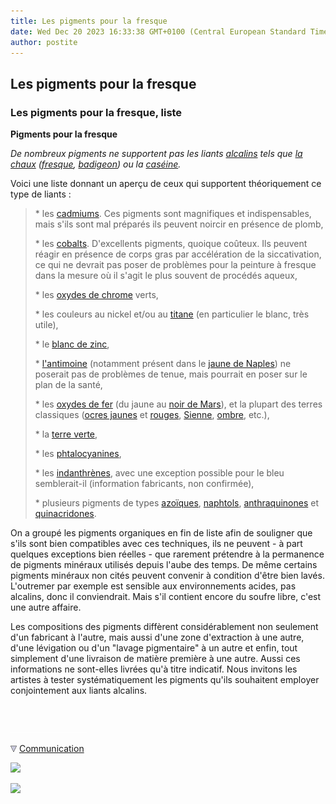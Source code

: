 ```yaml
---
title: Les pigments pour la fresque
date: Wed Dec 20 2023 16:33:38 GMT+0100 (Central European Standard Time)
author: postite
---
```


## Les pigments pour la fresque
### Les pigments pour la fresque, liste
 **Pigments pour la fresque**

_De nombreux pigments ne supportent pas les liants [alcalins](alcali.html) tels que [la chaux](chaux.html) ([fresque](fresque.html), [badigeon](badigeon.html)) ou la [caséine](caseine.html)._

Voici une liste donnant un aperçu de ceux qui supportent théoriquement ce type de liants :

> \* les [cadmiums](cadmiums.html). Ces pigments sont magnifiques et indispensables, mais s'ils sont mal préparés ils peuvent noircir en présence de plomb,
> 
> \* les [cobalts](cobalts.html). D'excellents pigments, quoique coûteux. Ils peuvent réagir en présence de corps gras par accélération de la siccativation, ce qui ne devrait pas poser de problèmes pour la peinture à fresque dans la mesure où il s'agit le plus souvent de procédés aqueux,
> 
> \* les [oxydes de chrome](chrome.html) verts,
> 
> \* les couleurs au nickel et/ou au [titane](titanes.html) (en particulier le blanc, très utile),
> 
> \* le [blanc de zinc](blancssynthetiques.html#leblancdezinc),
> 
> \* [l'antimoine](antimoine.html) (notamment présent dans le [jaune de Naples](jaunedenaples.html)) ne poserait pas de problèmes de tenue, mais pourrait en poser sur le plan de la santé,
> 
> \* les [oxydes de fer](oxydesdefer.html) (du jaune au [noir de Mars](noirs.html#lenoirdemarsounoirdefer)), et la plupart des terres classiques ([ocres jaunes](terresjaunes.html) et [rouges](terresrouges.html), [Sienne](terresdesienne.html), [ombre](terresdombre.html), etc.),
> 
> \* la [terre verte](vertscomplexes.html#laterreverte),
> 
> \* les [phtalocyanines](phtalocyanines.html),
> 
> \* les [indanthrènes](indanthrene.html), avec une exception possible pour le bleu semblerait-il (information fabricants, non confirmée),
> 
> \* plusieurs pigments de types [azoïques](azoiques.html), [naphtols](naphtol.html), [anthraquinones](anthraquinones.html) et [quinacridones](quinacridones.html).

On a groupé les pigments organiques en fin de liste afin de souligner que s'ils sont bien compatibles avec ces techniques, ils ne peuvent - à part quelques exceptions bien réelles - que rarement prétendre à la permanence de pigments minéraux utilisés depuis l'aube des temps. De même certains pigments minéraux non cités peuvent convenir à condition d'être bien lavés. L'outremer par exemple est sensible aux environnements acides, pas alcalins, donc il conviendrait. Mais s'il contient encore du soufre libre, c'est une autre affaire.

Les compositions des pigments diffèrent considérablement non seulement d'un fabricant à l'autre, mais aussi d'une zone d'extraction à une autre, d'une lévigation ou d'un "lavage pigmentaire" à un autre et enfin, tout simplement d'une livraison de matière première à une autre. Aussi ces informations ne sont-elles livrées qu'à titre indicatif. Nous invitons les artistes à tester systématiquement les pigments qu'ils souhaitent employer conjointement aux liants alcalins.



 

 ![](images/transparent122x1.gif)

![](images/flechebas.gif) [Communication](http://www.artrealite.com/annonceurs.htm) 

[![](https://cbonvin.fr/sites/regie.artrealite.com/visuels/campagne1.png)](index-2.html#20131014)

![](https://cbonvin.fr/sites/regie.artrealite.com/visuels/campagne2.png)